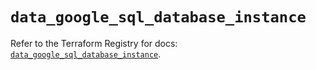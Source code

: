 # `data_google_sql_database_instance`

Refer to the Terraform Registry for docs: [`data_google_sql_database_instance`](https://registry.terraform.io/providers/hashicorp/google-beta/6.15.0/docs/data-sources/google_sql_database_instance).

